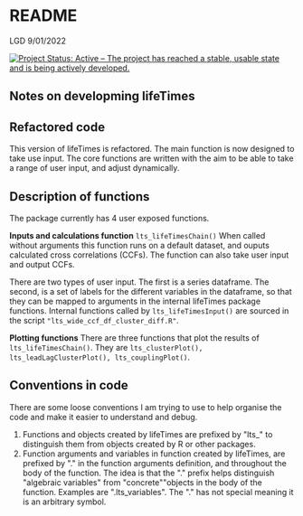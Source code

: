 README
================
LGD
9/01/2022

[![Project Status: Active – The project has reached a stable, usable state and is being actively developed.](https://www.repostatus.org/badges/latest/active.svg)](https://www.repostatus.org/#active)

## Notes on developming lifeTimes

## **Refactored code**

This version of lifeTimes is refactored.
The main function is now designed to take use input.
The core functions are written with the aim to be able to take a range of user input, and adjust dynamically.

## **Description of functions**

The package currently has 4 user exposed functions.

**Inputs and calculations function** `lts_lifeTimesChain()` When called without arguments this function runs on a default dataset, and ouputs calculated cross correlations (CCFs). The function can also take user input and output CCFs.

There are two types of user input. The first is a series dataframe. The second, is a set of labels for the different variables in the dataframe, so that they can be mapped to arguments in the internal lifeTimes package functions. Internal functions called by `lts_lifeTimesInput()` are sourced in the script `"lts_wide_ccf_df_cluster_diff.R"`.

**Plotting functions** There are three functions that plot the results of `lts_lifeTimesChain()`. They are `lts_clusterPlot(), lts_leadLagClusterPlot(), lts_couplingPlot()`.

## **Conventions in code**

There are some loose conventions I am trying to use to help organise the code and make it easier to understand and debug.

1.  Functions and objects created by lifeTimes are prefixed by "lts\_" to distinguish them from objects created by R or other packages.
2.  Function arguments and variables in function created by lifeTimes, are prefixed by "." in the function arguments definition, and throughout the body of the function. The idea is that the "." prefix helps distinguish "algebraic variables" from "concrete""objects in the body of the function. Examples are ".lts\_variables". The "." has not special meaning it is an arbitrary symbol.
